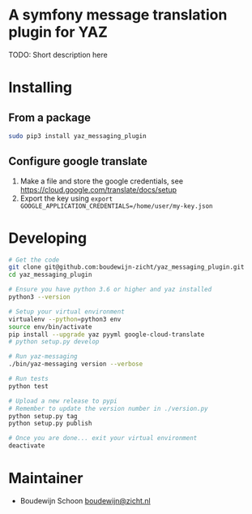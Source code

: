 # A symfony message translation plugin for YAZ
TODO: Short description here

# Installing
## From a package
```sh
sudo pip3 install yaz_messaging_plugin
```

## Configure google translate
1. Make a file and store the google credentials,
   see https://cloud.google.com/translate/docs/setup
2. Export the key using
   `export GOOGLE_APPLICATION_CREDENTIALS=/home/user/my-key.json`

# Developing
```bash
# Get the code
git clone git@github.com:boudewijn-zicht/yaz_messaging_plugin.git
cd yaz_messaging_plugin

# Ensure you have python 3.6 or higher and yaz installed
python3 --version

# Setup your virtual environment
virtualenv --python=python3 env
source env/bin/activate
pip install --upgrade yaz pyyml google-cloud-translate
# python setup.py develop

# Run yaz-messaging
./bin/yaz-messaging version --verbose

# Run tests
python test

# Upload a new release to pypi
# Remember to update the version number in ./version.py
python setup.py tag
python setup.py publish

# Once you are done... exit your virtual environment
deactivate
```

# Maintainer
- Boudewijn Schoon <boudewijn@zicht.nl>

